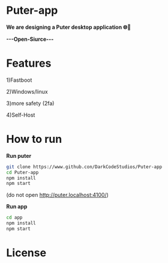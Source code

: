 # Puter-app
**We are designing a Puter desktop application 🌐🚀**

**---Open-Siurce---**

# Features
1)Fastboot

2)Windows/linux

3)more safety (2fa)

4)Self-Host

# How to run

**Run puter**
```bash
git clone https://www.github.con/DarkCodeStudios/Puter-app
cd Puter-app
npm install
npm start
```
(do not open http://puter.localhost:4100/)

**Run app**
```bash
cd app
npm install
npm start
```
# License 
